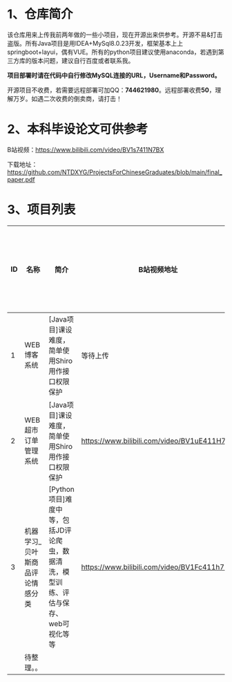 # 1、仓库简介

该仓库用来上传我前两年做的一些小项目，现在开源出来供参考。开源不易&打击盗版。所有Java项目是用IDEA+MySql8.0.23开发，框架基本上上springboot+layui，偶有VUE。所有的python项目建议使用anaconda，若遇到第三方库的版本问题，建议自行百度或者联系我。

**项目部署时请在代码中自行修改MySQL连接的URL，Username和Password。**

开源项目不收费，若需要远程部署可加QQ：**744621980**。远程部署收费**50**，理解万岁。如遇二次收费的倒卖商，请打击！

# 2、本科毕设论文可供参考

B站视频：https://www.bilibili.com/video/BV1s7411N7BX

下载地址：https://github.com/NTDXYG/ProjectsForChineseGraduates/blob/main/final_paper.pdf

# 3、项目列表

| ID   | 名称                            | 简介                                                         | B站视频地址                                 | 是否存在二次贩卖 |
| ---- | ------------------------------- | ------------------------------------------------------------ | ------------------------------------------- | ---------------- |
| 1    | WEB博客系统                     | [Java项目]课设难度，简单使用Shiro用作接口权限保护            | 等待上传                                    | 未发现           |
| 2    | WEB超市订单管理系统             | [Java项目]课设难度，简单使用Shiro用作接口权限保护            | https://www.bilibili.com/video/BV1uE411H7K6 | 未发现           |
| 3    | 机器学习_贝叶斯商品评论情感分类 | [Python项目]难度中等，包括JD评论爬虫，数据清洗，模型训练、评估与保存、web可视化等等 | https://www.bilibili.com/video/BV1Fc411h77z | 未发现           |
|      | 待整理。。                      |                                                              |                                             |                  |


